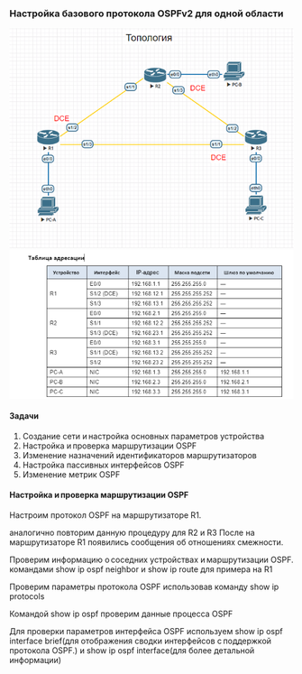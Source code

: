 
<h3>Настройка базового протокола OSPFv2 для одной области</h3>

![](https://github.com/rayakhin/OTUS_Neteng/blob/master/Homework/HW_5/TOPO_OSPF.PNG)
![](https://github.com/rayakhin/OTUS_Neteng/blob/master/Homework/HW_5/IP_TABLE.PNG)

<h4>Задачи</h4> 

1. Создание сети и настройка основных параметров устройства<br>
2. Настройка и проверка маршрутизации OSPF<br> 
3. Изменение назначений идентификаторов маршрутизаторов<br> 
4. Настройка пассивных интерфейсов OSPF<br> 
5. Изменение метрик OSPF<br> 



<h4>Настройка и проверка маршрутизации OSPF</h4> 
Настроим протокол OSPF на маршрутизаторе R1.


аналогично повторим данную процедуру для R2 и R3 
После на маршрутизаторе R1  появились сообщения об отношениях смежности. 



Проверим информацию о соседних устройствах и маршрутизации OSPF. 
командами show ip ospf neighbor и show ip route для примера на R1


Проверим параметры протокола OSPF использовав команду show ip protocols


Командой show ip ospf проверим данные процесса OSPF


Для проверки параметров интерфейса OSPF используем  show ip ospf interface brief(для отображения сводки интерфейсов с поддержкой протокола OSPF.) 
и show ip ospf interface(для более детальной информации)
